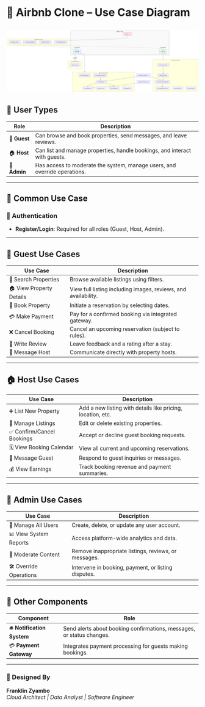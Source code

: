 # 🧩 Airbnb Clone – Use Case Diagram


![](./use-case-diagram.png)
---

## 👥 User Types

| Role   | Description |
|--------|-------------|
| 👤 **Guest** | Can browse and book properties, send messages, and leave reviews. |
| 🏠 **Host** | Can list and manage properties, handle bookings, and interact with guests. |
| 👑 **Admin** | Has access to moderate the system, manage users, and override operations. |

---

## 🔐 Common Use Case

### 🔑 Authentication
- **Register/Login**: Required for all roles (Guest, Host, Admin).

---

## 👤 Guest Use Cases

| Use Case | Description |
|----------|-------------|
| 🔎 Search Properties | Browse available listings using filters. |
| 🏠 View Property Details | View full listing including images, reviews, and availability. |
| 📅 Book Property | Initiate a reservation by selecting dates. |
| 💳 Make Payment | Pay for a confirmed booking via integrated gateway. |
| ❌ Cancel Booking | Cancel an upcoming reservation (subject to rules). |
| 📝 Write Review | Leave feedback and a rating after a stay. |
| 💬 Message Host | Communicate directly with property hosts. |

---

## 🏠 Host Use Cases

| Use Case | Description |
|----------|-------------|
| ➕ List New Property | Add a new listing with details like pricing, location, etc. |
| 🔧 Manage Listings | Edit or delete existing properties. |
| ✅ Confirm/Cancel Bookings | Accept or decline guest booking requests. |
| 🗓️ View Booking Calendar | View all current and upcoming reservations. |
| 💬 Message Guest | Respond to guest inquiries or messages. |
| 💰 View Earnings | Track booking revenue and payment summaries. |

---

## 👑 Admin Use Cases

| Use Case | Description |
|----------|-------------|
| 👥 Manage All Users | Create, delete, or update any user account. |
| 📊 View System Reports | Access platform-wide analytics and data. |
| 🔎 Moderate Content | Remove inappropriate listings, reviews, or messages. |
| 🛠️ Override Operations | Intervene in booking, payment, or listing disputes. |

---

## 🔔 Other Components

| Component | Role |
|-----------|------|
| 🛎️ **Notification System** | Send alerts about booking confirmations, messages, or status changes. |
| 💳 **Payment Gateway** | Integrates payment processing for guests making bookings. |

---

### 🎨 Designed By  
**Franklin Zyambo**  
*Cloud Architect | Data Analyst | Software Engineer*
